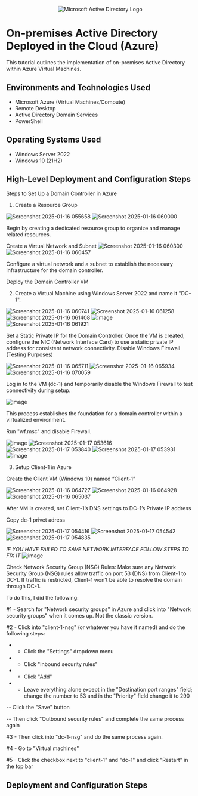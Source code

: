 <p align="center">
<img src="https://i.imgur.com/pU5A58S.png" alt="Microsoft Active Directory Logo"/>
</p>

<h1>On-premises Active Directory Deployed in the Cloud (Azure)</h1>
This tutorial outlines the implementation of on-premises Active Directory within Azure Virtual Machines.<br />

<h2>Environments and Technologies Used</h2>

- Microsoft Azure (Virtual Machines/Compute)
- Remote Desktop
- Active Directory Domain Services
- PowerShell

<h2>Operating Systems Used </h2>

- Windows Server 2022
- Windows 10 (21H2)

<h2>High-Level Deployment and Configuration Steps</h2>

Steps to Set Up a Domain Controller in Azure

1) Create a Resource Group

![Screenshot 2025-01-16 055658](https://github.com/user-attachments/assets/f158ca8e-5359-483c-bd46-1313dfebb8af)
![Screenshot 2025-01-16 060000](https://github.com/user-attachments/assets/6980a569-46b7-4a2a-ac05-8150f5bf45c0)

Begin by creating a dedicated resource group to organize and manage related resources.

Create a Virtual Network and Subnet
![Screenshot 2025-01-16 060300](https://github.com/user-attachments/assets/7335a377-c2b9-4869-ac26-784c8184bdca)
![Screenshot 2025-01-16 060457](https://github.com/user-attachments/assets/7895b55a-5449-4b82-a88b-290e4c9b8cbc)

Configure a virtual network and a subnet to establish the necessary infrastructure for the domain controller.

Deploy the Domain Controller VM

2) Create a Virtual Machine using Windows Server 2022 and name it "DC-1".

![Screenshot 2025-01-16 060741](https://github.com/user-attachments/assets/6e24c5c8-3e17-40a7-b6e9-378a4c5a4732)
![Screenshot 2025-01-16 061258](https://github.com/user-attachments/assets/abb23de1-a7f3-4228-b846-6c5fdfc275be)
![Screenshot 2025-01-16 061408](https://github.com/user-attachments/assets/eed0ddba-be41-426b-a266-108478558320)
![image](https://github.com/user-attachments/assets/957fea81-cc2b-4916-832f-a7129efed024)
![Screenshot 2025-01-16 061921](https://github.com/user-attachments/assets/31d9841e-74bf-4116-9b1e-1f42c9bf9e02)

Set a Static Private IP for the Domain Controller. Once the VM is created, configure the NIC (Network Interface Card) to use a static private IP address for consistent network connectivity.
Disable Windows Firewall (Testing Purposes)

![Screenshot 2025-01-16 065711](https://github.com/user-attachments/assets/046d9b9f-9887-4eec-9e70-0cbde65ce9a8)
![Screenshot 2025-01-16 065934](https://github.com/user-attachments/assets/968b3f8a-289d-4228-8558-d72f37806700)
![Screenshot 2025-01-16 070059](https://github.com/user-attachments/assets/3fc5b36e-0a33-4716-bedf-5c356752d9cc)


Log in to the VM (dc-1) and temporarily disable the Windows Firewall to test connectivity during setup.

![image](https://github.com/user-attachments/assets/b6c4e46c-7120-4c31-8278-f7f8f5d93f37)

This process establishes the foundation for a domain controller within a virtualized environment.

Run "wf.msc" and disable Firewall.

![image](https://github.com/user-attachments/assets/9bd3f8d8-5c1d-4cfb-a6b9-095417f00b4c)
![Screenshot 2025-01-17 053616](https://github.com/user-attachments/assets/397dfd32-f58e-47bb-9ce0-82c521fa46a0)
![Screenshot 2025-01-17 053840](https://github.com/user-attachments/assets/fa9ad88d-f724-45bd-a7a4-c06401efeced)
![Screenshot 2025-01-17 053931](https://github.com/user-attachments/assets/3d1c5459-0a75-451a-a35d-651c5d14328e)
![image](https://github.com/user-attachments/assets/c9d09076-2022-4a33-a47c-185520538156)

3) Setup Client-1 in Azure

Create the Client VM (Windows 10) named “Client-1”

![Screenshot 2025-01-16 064727](https://github.com/user-attachments/assets/20a678fc-9087-4d7a-8099-b6be66825b0d)
![Screenshot 2025-01-16 064928](https://github.com/user-attachments/assets/2e8de1d0-e26d-4fc9-963c-757667211cd1)
![Screenshot 2025-01-16 065037](https://github.com/user-attachments/assets/3468f51f-afb4-4c8b-9cfb-bf33d0bf3964)

After VM is created, set Client-1’s DNS settings to DC-1’s Private IP address

Copy dc-1 privet adress

![Screenshot 2025-01-17 054416](https://github.com/user-attachments/assets/31e9783c-e34e-490a-aaa5-46af4d37f5fd)
![Screenshot 2025-01-17 054542](https://github.com/user-attachments/assets/4eb8ffbc-7ccd-4198-b7a2-198facc08921)
![Screenshot 2025-01-17 054835](https://github.com/user-attachments/assets/cb2924ba-97ef-4c3f-a095-224fd1f8a5fc)

*IF YOU HAVE FAILED TO SAVE NETWORK INTERFACE FOLLOW STEPS TO FIX IT*
![image](https://github.com/user-attachments/assets/a9bf2e83-ac88-469d-8988-ea1df86ce4ac)

 Check Network Security Group (NSG) Rules: Make sure any Network Security Group (NSG) rules allow traffic on port 53 (DNS) from Client-1 to DC-1. If traffic is restricted, Client-1 won’t be able to resolve the domain through DC-1.


To do this, I did the following:

#1 - Search for "Network security groups" in Azure and click into "Network security groups" when it comes up. Not the classic version.

#2 - Click into "client-1-nsg" (or whatever you have it named) and do the following steps:

- - Click the "Settings" dropdown menu

- - Click "Inbound security rules"

- - Click "Add"

- - Leave everything alone except in the "Destination port ranges" field; change the number to 53 and in the "Priority" field change it to 290

-- Click the "Save" button

-- Then click "Outbound security rules" and complete the same process again

#3 - Then click into "dc-1-nsg" and do the same process again.

#4 - Go to "Virtual machines"

#5 - Click the checkbox next to "client-1" and "dc-1" and click "Restart" in the top bar





<h2>Deployment and Configuration Steps</h2>
